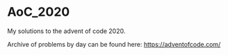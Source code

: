 # AoC_2020
My solutions to the advent of code 2020.

Archive of problems by day can be found here: https://adventofcode.com/
